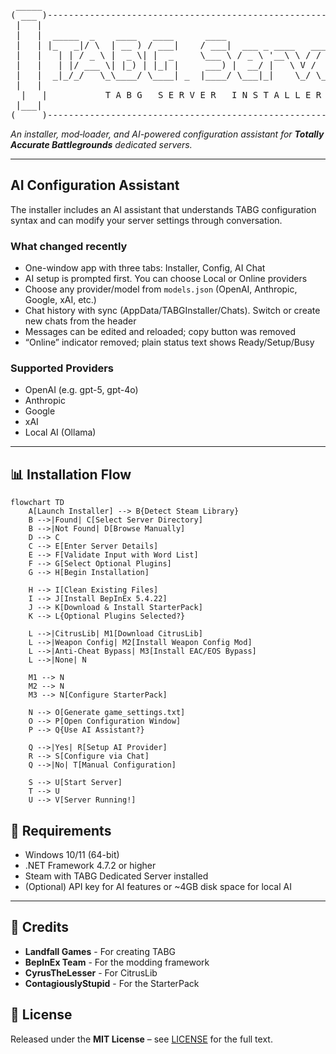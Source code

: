 <div align="center">

<pre>
 _____                                                               _____ 
( ___ )-------------------------------------------------------------( ___ )
 |   |                                                               |   | 
 |   |  _____  _    ____   ____      ____                            |   | 
 |   | |_   _|/ \  | __ ) / ___|    / ___|  ___ _ ____   _____ _ __  |   | 
 |   |   | | / _ \ |  _ \| |  _     \___ \ / _ \ '__\ \ / / _ \ '__| |   | 
 |   |   | |/ ___ \| |_) | |_| |     ___) |  __/ |   \ V /  __/ |    |   | 
 |   |  _|_/_/   \_\____/ \____| _  |____/ \___|_|    \_/ \___|_|    |   | 
 |   |                                                               |   | 
  |   |           T A B G   S E R V E R   I N S T A L L E R           |   |  
 |___|                                                               |___| 
(_____)-------------------------------------------------------------(_____) 
</pre>

</div>

*An installer, mod‑loader, and AI-powered configuration assistant for **Totally Accurate Battlegrounds** dedicated servers.*

---
## AI Configuration Assistant

The installer includes an AI assistant that understands TABG configuration syntax and can modify your server settings through conversation.

### What changed recently
- One-window app with three tabs: Installer, Config, AI Chat
- AI setup is prompted first. You can choose Local or Online providers
- Choose any provider/model from `models.json` (OpenAI, Anthropic, Google, xAI, etc.)
- Chat history with sync (AppData/TABGInstaller/Chats). Switch or create new chats from the header
- Messages can be edited and reloaded; copy button was removed
- “Online” indicator removed; plain status text shows Ready/Setup/Busy

### Supported Providers
- OpenAI (e.g. gpt-5, gpt-4o)
- Anthropic
- Google
- xAI
- Local AI (Ollama)
---

## 📊 Installation Flow

```mermaid
flowchart TD
    A[Launch Installer] --> B{Detect Steam Library}
    B -->|Found| C[Select Server Directory]
    B -->|Not Found| D[Browse Manually]
    D --> C
    C --> E[Enter Server Details]
    E --> F[Validate Input with Word List]
    F --> G[Select Optional Plugins]
    G --> H[Begin Installation]
    
    H --> I[Clean Existing Files]
    I --> J[Install BepInEx 5.4.22]
    J --> K[Download & Install StarterPack]
    K --> L{Optional Plugins Selected?}
    
    L -->|CitrusLib| M1[Download CitrusLib]
    L -->|Weapon Config| M2[Install Weapon Config Mod]
    L -->|Anti-Cheat Bypass| M3[Install EAC/EOS Bypass]
    L -->|None| N
    
    M1 --> N
    M2 --> N
    M3 --> N[Configure StarterPack]
    
    N --> O[Generate game_settings.txt]
    O --> P[Open Configuration Window]
    P --> Q{Use AI Assistant?}
    
    Q -->|Yes| R[Setup AI Provider]
    R --> S[Configure via Chat]
    Q -->|No| T[Manual Configuration]
    
    S --> U[Start Server]
    T --> U
    U --> V[Server Running!]
```




## 🔧 Requirements

- Windows 10/11 (64-bit)
- .NET Framework 4.7.2 or higher
- Steam with TABG Dedicated Server installed
- (Optional) API key for AI features or ~4GB disk space for local AI


---

## 🙏 Credits

- **Landfall Games** - For creating TABG
- **BepInEx Team** - For the modding framework
- **CyrusTheLesser** - For CitrusLib
- **ContagiouslyStupid** - For the StarterPack


## 📄 License

Released under the **MIT License** – see [LICENSE](LICENSE) for the full text.
